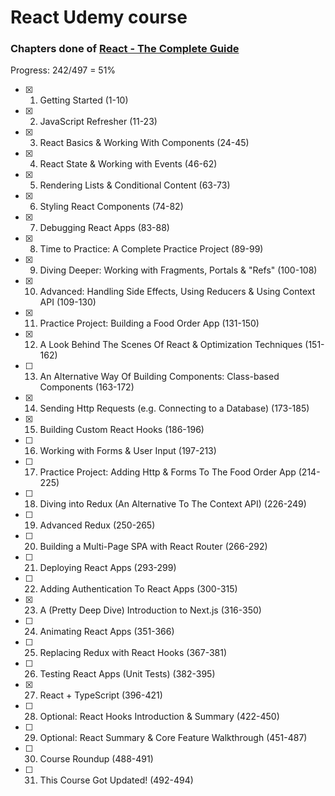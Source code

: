 # React Udemy course

### Chapters done of [React - The Complete Guide](https://www.udemy.com/course/react-the-complete-guide-incl-redux)

Progress: 242/497 = 51%

-   [x] 1. Getting Started (1-10)
-   [x] 2. JavaScript Refresher (11-23)
-   [x] 3. React Basics & Working With Components (24-45)
-   [x] 4. React State & Working with Events (46-62)
-   [x] 5. Rendering Lists & Conditional Content (63-73)
-   [x] 6. Styling React Components (74-82)
-   [x] 7. Debugging React Apps (83-88)
-   [x] 8. Time to Practice: A Complete Practice Project (89-99)
-   [x] 9. Diving Deeper: Working with Fragments, Portals & "Refs" (100-108)
-   [x] 10. Advanced: Handling Side Effects, Using Reducers & Using Context API (109-130)
-   [x] 11. Practice Project: Building a Food Order App (131-150)
-   [x] 12. A Look Behind The Scenes Of React & Optimization Techniques (151-162)
-   [ ] 13. An Alternative Way Of Building Components: Class-based Components (163-172)
-   [x] 14. Sending Http Requests (e.g. Connecting to a Database) (173-185)
-   [x] 15. Building Custom React Hooks (186-196)
-   [ ] 16. Working with Forms & User Input (197-213)
-   [ ] 17. Practice Project: Adding Http & Forms To The Food Order App (214-225)
-   [ ] 18. Diving into Redux (An Alternative To The Context API) (226-249)
-   [ ] 19. Advanced Redux (250-265)
-   [ ] 20. Building a Multi-Page SPA with React Router (266-292)
-   [ ] 21. Deploying React Apps (293-299)
-   [ ] 22. Adding Authentication To React Apps (300-315)
-   [x] 23. A (Pretty Deep Dive) Introduction to Next.js (316-350)
-   [ ] 24. Animating React Apps (351-366)
-   [ ] 25. Replacing Redux with React Hooks (367-381)
-   [ ] 26. Testing React Apps (Unit Tests) (382-395)
-   [x] 27. React + TypeScript (396-421)
-   [ ] 28. Optional: React Hooks Introduction & Summary (422-450)
-   [ ] 29. Optional: React Summary & Core Feature Walkthrough (451-487)
-   [ ] 30. Course Roundup (488-491)
-   [ ] 31. This Course Got Updated! (492-494)
